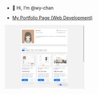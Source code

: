 - 👋 Hi, I’m @wy-chan

- <a href="https://wy-chan.github.io/devchallenges_Portfolio/" target="_blank"> My Portfolio Page (Web Development)</a> 

<img src="https://raw.githubusercontent.com/wy-chan/devchallenges_Portfolio/main/images/screenshot5.png" alt="screenshot" height="200" width="250">

<!---
wy-chan/wy-chan is a ✨ special ✨ repository because its `README.md` (this file) appears on your GitHub profile.
You can click the Preview link to take a look at your changes.
--->
